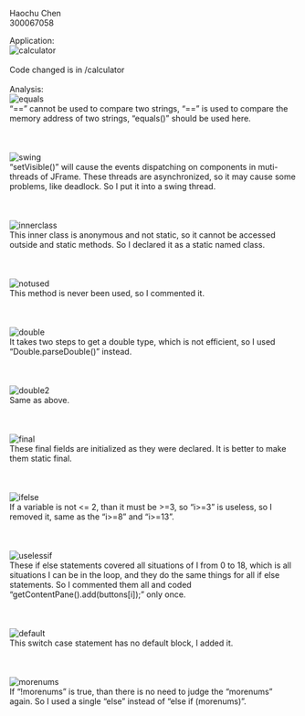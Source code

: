 Haochu Chen
<br/>
300067058

Application:
<br/>
![calculator](img/calculator.png)
<br/>
<br/>
Code changed is in /calculator
<br/>
<br/>
Analysis:
<br/>
![equals](img/equals.png)
<br/>
“==” cannot be used to compare two strings, “==” is used to compare the memory address of two strings, “equals()” should be used here.
<br/>
<br/>
<br/>
<br/>
![swing](img/swing.png)
<br/>
“setVisible()” will cause the events dispatching on components in muti-threads of JFrame. These threads are asynchronized, so it may cause some problems, like deadlock. So I put it into a swing thread.
<br/>
<br/>
<br/>
<br/>
![innerclass](img/innerclass.png)
<br/>
This inner class is anonymous and not static, so it cannot be accessed outside and static methods. So I declared it as a static named class.
<br/>
<br/>
<br/>
<br/>
![notused](img/notused.png)
<br/>
This method is never been used, so I commented it.
<br/>
<br/>
<br/>
<br/>
![double](img/double.png)
<br/>
It takes two steps to get a double type, which is not efficient, so I used “Double.parseDouble()” instead.
<br/>
<br/>
<br/>
<br/>
![double2](img/double2.png)
<br/>
Same as above.
<br/>
<br/>
<br/>
<br/>
![final](img/final.png)
<br/>
These final fields are initialized as they were declared. It is better to make them static final.
<br/>
<br/>
<br/>
<br/>
![ifelse](img/ifelse.png)
<br/>
If a variable is not <= 2, than it must be >=3, so “i>=3” is useless, so I removed it, same as the “i>=8” and “i>=13”.
<br/>
<br/>
<br/>
<br/>
![uselessif](img/uselessif.png)
<br/>
These if else statements covered all situations of I from 0 to 18, which is all situations I can be in the loop, and they do the same things for all if else statements. So I commented them all and coded “getContentPane().add(buttons[i]);” only once.
<br/>
<br/>
<br/>
<br/>
![default](img/default.png)
<br/>
This switch case statement has no default block, I added it.
<br/>
<br/>
<br/>
<br/>
![morenums](img/morenums.png)
<br/>
If “!morenums” is true, than there is no need to judge the “morenums” again. So I used a single “else” instead of “else if (morenums)”.
